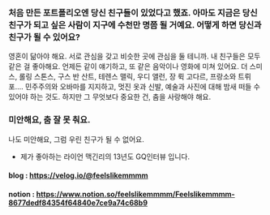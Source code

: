 ### 처음 만든 포트폴리오엔 당신 친구들이 있었다고 했죠. 아마도 지금은 당신 친구가 되고 싶은 사람이 지구에 수천만 명쯤 될 거예요. 어떻게 하면 당신과 친구가 될 수 있어요?

영혼이 닮아야 해요. 서로 관심을 갖고 비슷한 곳에 관심을 둘 테니까. 내 친구들은 모두 같은 걸 좋아해요. 언제든 같이 얘기하고, 또 같은 음악이나 영화에 미쳐 있어요. 더 스미스, 롤링 스톤스, 구스 반 산트, 테렌스 맬릭, 우디 앨런, 장 뤽 고다르, 프랑소와 트뤼포…. 민주주의와 오바마를 지지하고, 멋진 옷과 신발, 예술과 사진에 대해 밤새 떠들 수 있어야 하는 것도. 하지만 그 무엇보다 중요한 건, 춤을 사랑해야 해요.

### 미안해요, 춤 잘 못 춰요.
나도 미안해요, 그럼 우린 친구가 될 수 없어요.

- 제가 좋아하는 라이언 맥긴리의 13년도 GQ인터뷰 입니다.

#### blog : https://velog.io/@feelslikemmmm
#### notion : https://www.notion.so/feelslikemmmm/Feelslikemmmm-8677dedf84354f64840e7ce9a74c68b9
<!--
**feelslikemmmm/Feelslikemmmm** is a ✨ _special_ ✨ repository because its `README.md` (this file) appears on your GitHub profile.

Here are some ideas to get you started:

- 🔭 I’m currently working on ...
- 🌱 I’m currently learning ...
- 👯 I’m looking to collaborate on ...
- 🤔 I’m looking for help with ...
- 💬 Ask me about ...
- 📫 How to reach me: ...
- 😄 Pronouns: ...
- ⚡ Fun fact: ...
-->
